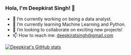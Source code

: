 ### Hola, I'm Deepkirat Singh! 👋

- 🔭 I’m currently working on being a data analyst.
- 🌱 I’m currently learning Machine Learning and Python.
- 👯 I’m looking to collaborate on exciting new projects!
- 📫 How to reach me: deepkiratsingh@gmail.com

[![Deepkirat's GitHub stats](https://github-readme-stats.vercel.app/api?username=deepkirat)](https://github.com/deepkirat/github-readme-stats)
